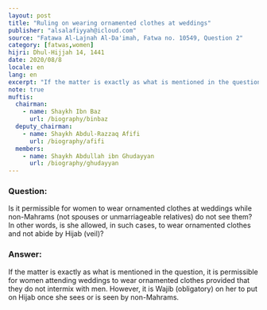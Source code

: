 ```yaml
---
layout: post
title: "Ruling on wearing ornamented clothes at weddings"
publisher: "alsalafiyyah@icloud.com"
source: "Fatawa Al-Lajnah Al-Da'imah, Fatwa no. 10549, Question 2"
category: [fatwas,women]
hijri: Dhul-Hijjah 14, 1441
date: 2020/08/8
locale: en
lang: en
excerpt: "If the matter is exactly as what is mentioned in the question, it is permissible for women attending weddings to wear ornamented clothes provided that they do not intermix with men."
note: true
muftis:
  chairman: 
    - name: Shaykh Ibn Baz
      url: /biography/binbaz
  deputy_chairman:
    - name: Shaykh Abdul-Razzaq Afifi
      url: /biography/afifi
  members: 
    - name: Shaykh Abdullah ibn Ghudayyan
      url: /biography/ghudayyan
---
```


### Question: 

Is it permissible for women to wear ornamented clothes at weddings while non-Mahrams (not spouses or unmarriageable relatives) do not see them? In other words, is she allowed, in such cases, to wear ornamented clothes and not abide by Hijab (veil)?

### Answer: 

If the matter is exactly as what is mentioned in the question, it is permissible for women attending weddings to wear ornamented clothes provided that they do not intermix with men. However, it is Wajib (obligatory) on her to put on Hijab once she sees or is seen by non-Mahrams. 
